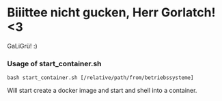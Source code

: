 # Biiittee nicht gucken, Herr Gorlatch! <3
GaLiGrü! :)

### Usage of start_container.sh

```
bash start_container.sh [/relative/path/from/betriebssysteme]
````

Will start create a docker image and start and shell into a container.